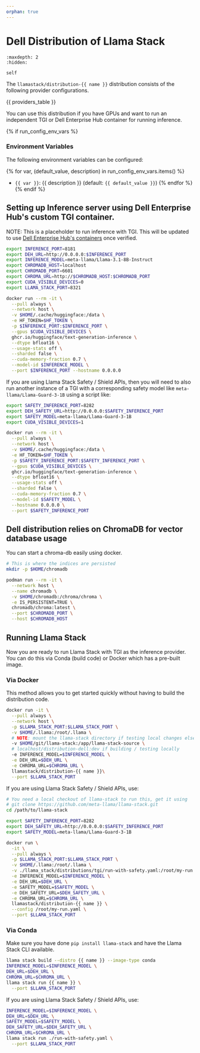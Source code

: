 ```yaml
---
orphan: true
---
```


# Dell Distribution of Llama Stack

```{toctree}
:maxdepth: 2
:hidden:

self
```

The `llamastack/distribution-{{ name }}` distribution consists of the following provider configurations.

{{ providers_table }}

You can use this distribution if you have GPUs and want to run an independent TGI or Dell Enterprise Hub container for running inference.

{% if run_config_env_vars %}
### Environment Variables

The following environment variables can be configured:

{% for var, (default_value, description) in run_config_env_vars.items() %}
- `{{ var }}`: {{ description }} (default: `{{ default_value }}`)
{% endfor %}
{% endif %}


## Setting up Inference server using Dell Enterprise Hub's custom TGI container.

NOTE: This is a placeholder to run inference with TGI. This will be updated to use [Dell Enterprise Hub's containers](https://dell.huggingface.co/authenticated/models) once verified.

```bash
export INFERENCE_PORT=8181
export DEH_URL=http://0.0.0.0:$INFERENCE_PORT
export INFERENCE_MODEL=meta-llama/Llama-3.1-8B-Instruct
export CHROMADB_HOST=localhost
export CHROMADB_PORT=6601
export CHROMA_URL=http://$CHROMADB_HOST:$CHROMADB_PORT
export CUDA_VISIBLE_DEVICES=0
export LLAMA_STACK_PORT=8321

docker run --rm -it \
  --pull always \
  --network host \
  -v $HOME/.cache/huggingface:/data \
  -e HF_TOKEN=$HF_TOKEN \
  -p $INFERENCE_PORT:$INFERENCE_PORT \
  --gpus $CUDA_VISIBLE_DEVICES \
  ghcr.io/huggingface/text-generation-inference \
  --dtype bfloat16 \
  --usage-stats off \
  --sharded false \
  --cuda-memory-fraction 0.7 \
  --model-id $INFERENCE_MODEL \
  --port $INFERENCE_PORT --hostname 0.0.0.0
```

If you are using Llama Stack Safety / Shield APIs, then you will need to also run another instance of a TGI with a corresponding safety model like `meta-llama/Llama-Guard-3-1B` using a script like:

```bash
export SAFETY_INFERENCE_PORT=8282
export DEH_SAFETY_URL=http://0.0.0.0:$SAFETY_INFERENCE_PORT
export SAFETY_MODEL=meta-llama/Llama-Guard-3-1B
export CUDA_VISIBLE_DEVICES=1

docker run --rm -it \
  --pull always \
  --network host \
  -v $HOME/.cache/huggingface:/data \
  -e HF_TOKEN=$HF_TOKEN \
  -p $SAFETY_INFERENCE_PORT:$SAFETY_INFERENCE_PORT \
  --gpus $CUDA_VISIBLE_DEVICES \
  ghcr.io/huggingface/text-generation-inference \
  --dtype bfloat16 \
  --usage-stats off \
  --sharded false \
  --cuda-memory-fraction 0.7 \
  --model-id $SAFETY_MODEL \
  --hostname 0.0.0.0 \
  --port $SAFETY_INFERENCE_PORT
```

## Dell distribution relies on ChromaDB for vector database usage

You can start a chroma-db easily using docker.
```bash
# This is where the indices are persisted
mkdir -p $HOME/chromadb

podman run --rm -it \
  --network host \
  --name chromadb \
  -v $HOME/chromadb:/chroma/chroma \
  -e IS_PERSISTENT=TRUE \
  chromadb/chroma:latest \
  --port $CHROMADB_PORT \
  --host $CHROMADB_HOST
```

## Running Llama Stack

Now you are ready to run Llama Stack with TGI as the inference provider. You can do this via Conda (build code) or Docker which has a pre-built image.

### Via Docker

This method allows you to get started quickly without having to build the distribution code.

```bash
docker run -it \
  --pull always \
  --network host \
  -p $LLAMA_STACK_PORT:$LLAMA_STACK_PORT \
  -v $HOME/.llama:/root/.llama \
  # NOTE: mount the llama-stack directory if testing local changes else not needed
  -v $HOME/git/llama-stack:/app/llama-stack-source \
  # localhost/distribution-dell:dev if building / testing locally
  -e INFERENCE_MODEL=$INFERENCE_MODEL \
  -e DEH_URL=$DEH_URL \
  -e CHROMA_URL=$CHROMA_URL \
  llamastack/distribution-{{ name }}\
  --port $LLAMA_STACK_PORT

```

If you are using Llama Stack Safety / Shield APIs, use:

```bash
# You need a local checkout of llama-stack to run this, get it using
# git clone https://github.com/meta-llama/llama-stack.git
cd /path/to/llama-stack

export SAFETY_INFERENCE_PORT=8282
export DEH_SAFETY_URL=http://0.0.0.0:$SAFETY_INFERENCE_PORT
export SAFETY_MODEL=meta-llama/Llama-Guard-3-1B

docker run \
  -it \
  --pull always \
  -p $LLAMA_STACK_PORT:$LLAMA_STACK_PORT \
  -v $HOME/.llama:/root/.llama \
  -v ./llama_stack/distributions/tgi/run-with-safety.yaml:/root/my-run.yaml \
  -e INFERENCE_MODEL=$INFERENCE_MODEL \
  -e DEH_URL=$DEH_URL \
  -e SAFETY_MODEL=$SAFETY_MODEL \
  -e DEH_SAFETY_URL=$DEH_SAFETY_URL \
  -e CHROMA_URL=$CHROMA_URL \
  llamastack/distribution-{{ name }} \
  --config /root/my-run.yaml \
  --port $LLAMA_STACK_PORT
```

### Via Conda

Make sure you have done `pip install llama-stack` and have the Llama Stack CLI available.

```bash
llama stack build --distro {{ name }} --image-type conda
INFERENCE_MODEL=$INFERENCE_MODEL \
DEH_URL=$DEH_URL \
CHROMA_URL=$CHROMA_URL \
llama stack run {{ name }} \
  --port $LLAMA_STACK_PORT
```

If you are using Llama Stack Safety / Shield APIs, use:

```bash
INFERENCE_MODEL=$INFERENCE_MODEL \
DEH_URL=$DEH_URL \
SAFETY_MODEL=$SAFETY_MODEL \
DEH_SAFETY_URL=$DEH_SAFETY_URL \
CHROMA_URL=$CHROMA_URL \
llama stack run ./run-with-safety.yaml \
  --port $LLAMA_STACK_PORT
```
